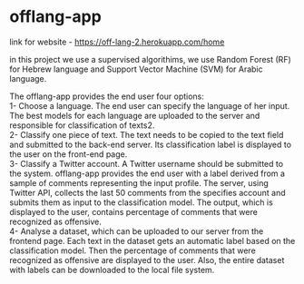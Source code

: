 # offlang-app  
link for website - https://off-lang-2.herokuapp.com/home   

in this project we use a supervised algorithims, we use Random Forest (RF) for Hebrew language and Support Vector Machine (SVM) for Arabic language.  

The offlang-app provides the end user four options:   
1- Choose a language. The end user can specify the language of her input. The best models for each language are uploaded to the server and responsible for classification of texts2.   
2- Classify one piece of text. The text needs to be copied to the text field and submitted to the back-end server. Its classification label is displayed to the user on the front-end page.   
3- Classify a Twitter account. A Twitter username should be submitted to the system. offlang-app provides the end user with a label derived from a sample of comments representing the input profile. The server, using Twitter API, collects the last 50 comments from the specifies account and submits them as input to the classification model. The output, which is displayed to the user, contains percentage of comments that were recognized as offensive.    
4- Analyse a dataset, which can be uploaded to our server from the frontend page. Each text in the dataset gets an automatic label based on the classification model. Then the percentage of comments that were recognized as offensive are displayed to the user. Also, the entire dataset with labels can be downloaded to the local file system.   


